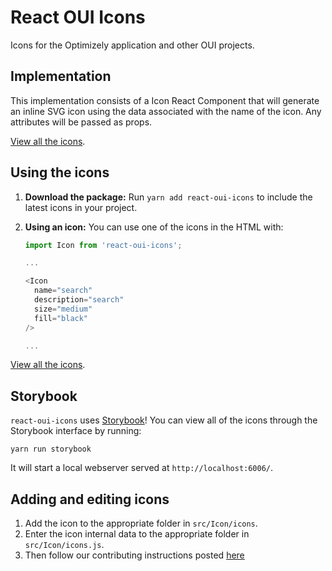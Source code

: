 # React OUI Icons

Icons for the Optimizely application and other OUI projects.

## Implementation

This implementation consists of a Icon React Component that will generate an inline SVG icon using the data associated with the name of the icon. Any attributes will be passed as props.


[View all the icons](https://github.com/optimizely/react-oui-icons).

## Using the icons

1. **Download the package:** Run `yarn add react-oui-icons` to include the latest icons in your project.

2. **Using an icon:** You can use one of the icons in the HTML with:

    ```javascript
    import Icon from 'react-oui-icons';
    
    ...

    <Icon 
      name="search"
      description="search" 
      size="medium"
      fill="black"
    />

    ...
    ```

[View all the icons](https://github.com/optimizely/react-oui-icons).

## Storybook
`react-oui-icons` uses [Storybook](https://storybook.js.org/)! You can view all of the icons through the Storybook interface by running:

```
yarn run storybook
```
    
It will start a local webserver served at `http://localhost:6006/`.

## Adding and editing icons

1. Add the icon to the appropriate folder in `src/Icon/icons`.
2. Enter the icon internal data to the appropriate folder in `src/Icon/icons.js`.
3. Then follow our contributing instructions posted [here](https://github.com/optimizely/oui/blob/devel/CONTRIBUTING.md)
